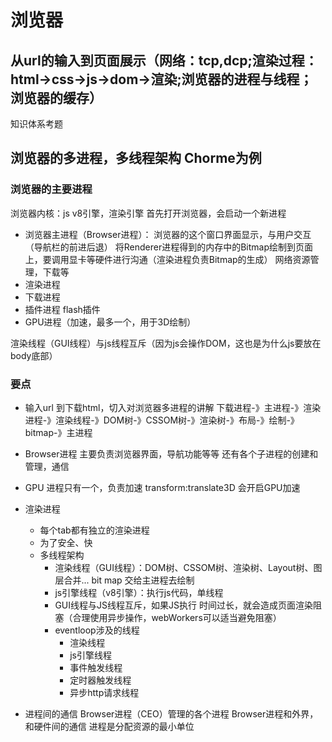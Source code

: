 # 浏览器
## 从url的输入到页面展示（网络：tcp,dcp;渲染过程：html->css->js->dom->渲染;浏览器的进程与线程；浏览器的缓存）
知识体系考题

## 浏览器的多进程，多线程架构 Chorme为例
### 浏览器的主要进程
浏览器内核：js v8引擎，渲染引擎
首先打开浏览器，会启动一个新进程
- 浏览器主进程（Browser进程）：
    浏览器的这个窗口界面显示，与用户交互（导航栏的前进后退）
    将Renderer进程得到的内存中的Bitmap绘制到页面上，要调用显卡等硬件进行沟通（渲染进程负责Bitmap的生成）
    网络资源管理，下载等
- 渲染进程
- 下载进程
- 插件进程 flash插件
- GPU进程（加速，最多一个，用于3D绘制）

渲染线程（GUI线程）与js线程互斥（因为js会操作DOM，这也是为什么js要放在body底部）

### 要点
- 输入url 到下载html，切入对浏览器多进程的讲解
下载进程-》主进程-》渲染进程-》渲染线程-》DOM树-》CSSOM树-》渲染树-》布局-》绘制-》bitmap-》主进程
- Browser进程 主要负责浏览器界面，导航功能等等
    还有各个子进程的创建和管理，通信
- GPU 进程只有一个，负责加速
    transform:translate3D 会开启GPU加速
- 渲染进程
    - 每个tab都有独立的渲染进程
    - 为了安全、快
    - 多线程架构
        - 渲染线程（GUI线程）：DOM树、CSSOM树、渲染树、Layout树、图层合并...
        bit map 交给主进程去绘制
        - js引擎线程（v8引擎）：执行js代码，单线程
        - GUI线程与JS线程互斥，如果JS执行
          时间过长，就会造成页面渲染阻塞（合理使用异步操作，webWorkers可以适当避免阻塞）
        - eventloop涉及的线程
            - 渲染线程
            - js引擎线程
            - 事件触发线程
            - 定时器触发线程
            - 异步http请求线程



- 进程间的通信
  Browser进程（CEO）管理的各个进程
  Browser进程和外界，和硬件间的通信
  进程是分配资源的最小单位